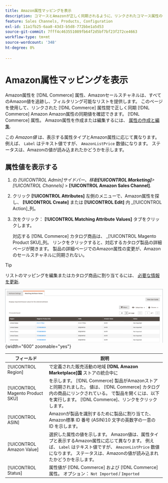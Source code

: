 ```yaml
---
title: Amazon属性マッピングを表示
description: コマースとAmazonが正しく同期されるように、リンクされたコマース属性の値を検証します。
feature: Sales Channels, Products, Configuration
exl-id: 11a1fb25-6aa8-43d3-b5d8-772bbe1a5d53
source-git-commit: 7fff4c463551089fb64f2d5bf7bf23f272ce4663
workflow-type: tm+mt
source-wordcount: '348'
ht-degree: 0%

---
```


# Amazon属性マッピングを表示

Amazon属性を [!DNL Commerce] 属性、Amazonセールスチャネルは、すべてのAmazon値を追跡し、フィルタリング可能なリストを提供します。 このページを使用して、リンクされた [!DNL Commerce] 属性間で正しく同期 [!DNL Commerce] Amazon Amazon属性の同期値を確認できます。 [!DNL Commerce] 属性。 Amazon属性を作成または編集するには、 [属性の作成と編集](./creating-attributes.md).

この _Amazon値_ は、表示する属性タイプとAmazon属性に応じて異なります。 例えば、 `Label` はテキスト値ですが、 `AmazonListPrice` 数値になります。 ステータスは、Amazonの値が読み込まれたかどうかを示します。

## 属性値を表示する

1. の _[!UICONTROL Admin]_サイドバー、移動&#x200B;**[!UICONTROL Marketing]**>_[!UICONTROL Channels]_ > **[!UICONTROL Amazon Sales Channel]**.

1. クリック **[!UICONTROL Attributes]** 左側のメニューで、Amazon属性を探し、 **[!UICONTROL Create]** または **[!UICONTROL Edit]** 内 _[!UICONTROL Action]_列。

1. 次をクリック： **[!UICONTROL Matching Attribute Values]** タブをクリックします。

   対応する [!DNL Commerce] カタログ商品は、 _[!UICONTROL Magento Product SKU]_列。 リンクをクリックすると、対応するカタログ製品の詳細ページが開きます。 製品の詳細ページでのAmazon属性の変更が、Amazonのセールスチャネルに同期されない。

>[!TIP]
>リストのマッピングを編集またはカタログ商品に割り当てるには、 [必要な情報を更新](./amazon-manually-update-incomplete-listing.md).

![属性値の表示](assets/amazon-managing-attribute-values.png){width="600" zoomable="yes"}

| フィールド | 説明 |
|----------------------------------|----------------------------------------------------------------------------------------------------------------------------------------------------------------------------------------------------------------------------------------------------------------------------------------------------------------------------------------|
| [!UICONTROL Region] | で定義された販売活動の地域 **[!DNL Amazon Marketplace]国** ストアの統合中に |
| [!UICONTROL Magento Product SKU] | を示します。 [!DNL Commerce] 製品がAmazonストアと同期されました。 値は、 [!DNL Commerce] カタログ内の商品にリンクされている。 で製品を開くには、以下を実行します。 [!DNL Commerce]、リンクをクリックします。 |
| [!UICONTROL ASIN] | Amazonが製品を識別するために製品に割り当てた、Amazon標準 ID 番号 (ASIN)10 文字の英数字の一意の ID を示します。 |
| [!UICONTROL Amazon Value] | 選択した属性の値を示します。 Amazon値は、属性タイプと表示するAmazon属性に応じて異なります。 例えば、 `Label` はテキスト値ですが、 `AmazonListPrice` 数値になります。 ステータスは、Amazonの値が読み込まれたかどうかを示します。 |
| [!UICONTROL Status] | 属性値が [!DNL Commerce] および [!DNL Commerce] 属性。 オプション： `Not Imported` / `Imported` |
